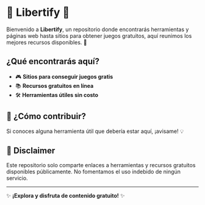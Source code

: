 # 🌟 Libertify 🌟

Bienvenido a **Libertify**, un repositorio donde encontrarás herramientas y páginas web hasta sitios para obtener juegos gratuitos, aquí reunimos los mejores recursos disponibles. 🎉

##  ¿Qué encontrarás aquí?
- 🎮 **Sitios para conseguir juegos gratis**
- 📚 **Recursos gratuitos en línea**
- 🛠️ **Herramientas útiles sin costo**

## 📌 ¿Cómo contribuir?
Si conoces alguna herramienta útil que debería estar aquí, ¡avisame! 💡

## 📜 Disclaimer
Este repositorio solo comparte enlaces a herramientas y recursos gratuitos disponibles públicamente. No fomentamos el uso indebido de ningún servicio.

---
✨ **¡Explora y disfruta de contenido gratuito!** ✨
